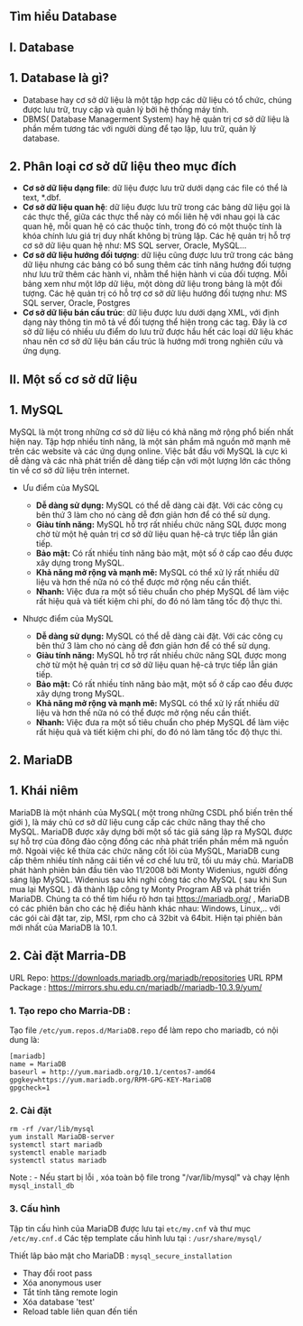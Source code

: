 ## Tìm hiểu Database
## I. Database
## 1. Database là gì?
- Database hay cơ sở dữ liệu là một tập hợp các dữ liệu có tổ chức, chúng được lưu trữ, truy cập và quản lý bởi hệ thống máy tính.
- DBMS( Database Managerment System) hay hệ quản trị cơ sở dữ liệu là phần mềm tương tác với người dùng để tạo lập, lưu trữ, quản lý database.

## 2. Phân loại cơ sở dữ liệu theo mục đích

- **Cơ sở dữ liệu dạng file**: dữ liệu được lưu trữ dưới dạng các file có thể là text, *.dbf.
- **Cơ sở dữ liệu quan hệ**: dữ liệu được lưu trữ trong các bảng dữ liệu gọi là các thực thể, giữa các thực thể này có mối liên hệ với nhau gọi là các quan hệ, mỗi quan hệ có các thuộc tính, trong đó có một thuộc tính là khóa chính lưu giá trị duy nhất không bị trùng lặp. Các hệ quản trị hỗ trợ cơ sở dữ liệu quan hệ như: MS SQL server, Oracle, MySQL...
- **Cơ sở dữ liệu hướng đối tượng**: dữ liệu cũng được lưu trữ trong các bảng dữ liệu nhưng các bảng có bổ sung thêm các tính năng hướng đối tượng như lưu trữ thêm các hành vi, nhằm thể hiện hành vi của đối tượng. Mỗi bảng xem như một lớp dữ liệu, một dòng dữ liệu trong bảng là một đối tượng. Các hệ quản trị có hỗ trợ cơ sở dữ liệu hướng đối tượng như: MS SQL server, Oracle, Postgres
- **Cơ sở dữ liệu bán cấu trúc**: dữ liệu được lưu dưới dạng XML, với định dạng này thông tin mô tả về đối tượng thể hiện trong các tag. Đây là cơ sở dữ liệu có nhiều ưu điểm do lưu trữ được hầu hết các loại dữ liệu khác nhau nên cơ sở dữ liệu bán cấu trúc là hướng mới trong nghiên cứu và ứng dụng.

## II. Một số cơ sở dữ liệu
## 1. MySQL
MySQL là một trong những cơ sở dữ liệu có khả năng mở rộng phổ biến nhất hiện nay. Tập hợp  nhiều tính năng, là một sản phẩm mã nguồn mở mạnh mẽ trên các website và các ứng dụng online. Việc bắt đầu với MySQL là cực kì dễ dàng và các nhà phát triển dễ dàng tiếp cận với một lượng lớn các thông tin về cơ sở dữ liệu trên internet.

 - Ưu điểm của MySQL

	-   **Dễ dàng sử dụng:**  MySQL có thể dễ dàng cài đặt. Với các công cụ bên thứ 3 làm cho nó càng dễ đơn giản hơn để có thể sử dụng.
	-   **Giàu tính năng:**  MySQL hỗ trợ rất nhiều chức năng SQL được mong chờ từ một hệ quản trị cơ sở dữ liệu quan hệ-cả trực tiếp lẫn gián tiếp.
	-   **Bảo mật:**  Có rất nhiều tính năng bảo mật, một số ở cấp cao đều được xây dựng trong MySQL.
	-   **Khả năng mở rộng và mạnh mẽ:**  MySQL có thể xử lý rất nhiều dữ liệu và hơn thế nữa nó có thể được mở rộng nếu cần thiết.
	-   **Nhanh:**  Việc đưa ra một số tiêu chuẩn cho phép MySQL để làm việc rất hiệu quả và tiết kiệm chi phí, do đó nó làm tăng tốc độ thực thi.

- Nhược điểm của MySQL
	-   **Dễ dàng sử dụng:**  MySQL có thể dễ dàng cài đặt. Với các công cụ bên thứ 3 làm cho nó càng dễ đơn giản hơn để có thể sử dụng.
	-  **Giàu tính năng:**  MySQL hỗ trợ rất nhiều chức năng SQL được mong chờ từ một hệ quản trị cơ sở dữ liệu quan hệ-cả trực tiếp lẫn gián tiếp.
	-   **Bảo mật:**  Có rất nhiều tính năng bảo mật, một số ở cấp cao đều 	được xây dựng trong MySQL.
	-   **Khả năng mở rộng và mạnh mẽ:**  MySQL có thể xử lý rất nhiều dữ liệu và hơn thế nữa nó có thể được mở rộng nếu cần thiết.
	-   **Nhanh:**  Việc đưa ra một số tiêu chuẩn cho phép MySQL để làm việc rất hiệu quả và tiết kiệm chi phí, do đó nó làm tăng tốc độ thực thi.

## 2. MariaDB

## 1. Khái niêm

MariaDB là một nhánh của MySQL( một trong những CSDL phổ biến trên thế giới ), là máy chủ cơ sở dữ liệu cung cấp các chức năng thay thế cho MySQL. MariaDB được xây dựng bởi một số tác giả sáng lập ra MySQL được sự hỗ trợ của đông đảo cộng đồng các nhà phát triển phần mềm mã nguồn mở. Ngoài việc kế thừa các chức năng cốt lõi của MySQL, MariaDB cung cấp thêm nhiều tính năng cải tiến về cơ chế lưu trữ, tối ưu máy chủ.
MariaDB phát hành phiên bản đầu tiên vào 11/2008 bởi Monty Widenius, người đồng sáng lập MySQL. Widenius sau khi nghỉ công tác cho MySQL ( sau khi Sun mua lại MySQL ) đã thành lập công ty Monty Program AB và phát triển MariaDB.
Chúng ta có thể tìm hiểu rõ hơn tại https://mariadb.org/ , MariaDB có các phiên bản cho các hệ điều hành khác nhau: Windows, Linux,.. với các gói cài đặt tar, zip, MSI, rpm cho cả 32bit và 64bit. Hiện tại phiên bản mới nhất của MariaDB là 10.1.
 
## 2. Cài đặt Marria-DB

URL Repo: https://downloads.mariadb.org/mariadb/repositories
URL RPM Package : https://mirrors.shu.edu.cn/mariadb//mariadb-10.3.9/yum/


### 1. Tạo repo cho Marria-DB :
Tạo file `/etc/yum.repos.d/MariaDB.repo` để làm repo cho mariadb, có nội dung là:
```
[mariadb]
name = MariaDB
baseurl = http://yum.mariadb.org/10.1/centos7-amd64
gpgkey=https://yum.mariadb.org/RPM-GPG-KEY-MariaDB
gpgcheck=1
```

### 2. Cài đặt
```
rm -rf /var/lib/mysql
yum install MariaDB-server
systemctl start mariadb
systemctl enable mariadb
systemctl status mariadb
```

Note : - Nếu start bị lỗi , xóa toàn bộ file trong "/var/lib/mysql"
và chạy lệnh `mysql_install_db`

### 3. Cấu hình

Tập tin cấu hình của MariaDB được lưu tại `etc/my.cnf` và thư mục `/etc/my.cnf.d`
Các tệp template cấu hình lưu tại : `/usr/share/mysql/`

Thiết lâp bảo mật cho MariaDB : `mysql_secure_installation`
- Thay đổi root pass
- Xóa anonymous user
- Tắt tính tăng remote login
- Xóa database 'test'
- Reload table liên quan đến tiền

